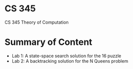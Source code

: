 # CS 345
CS 345 Theory of Computation

# Summary of Content
- Lab 1: A state-space search solution for the 16 puzzle
- Lab 2: A backtracking solution for the N Queens problem
